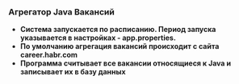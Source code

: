 ### __Агрегатор Java Вакансий__
* **Система запускается по расписанию. Период запуска указывается в настройках - app.properties.**
* **По умолчанию агрегация вакансий происходит с сайта career.habr.com**
* **Программа считывает все вакансии относящиеся к Java и записывает их в базу данных**